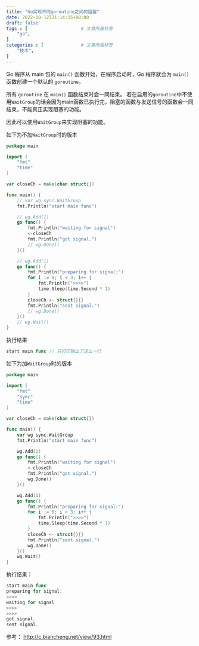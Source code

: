```yaml
---
title: "Go实现不同goroutine之间的阻塞"
date: 2022-10-12T21:14:15+08:00
draft: false
tags : [                    # 文章所属标签
    "go",
]
categories : [              # 文章所属标签
    "技术",
]
---
```





Go 程序从 main 包的 `main()` 函数开始，在程序启动时，Go 程序就会为 `main()` 函数创建一个默认的 `goroutine`。

所有 `goroutine` 在 `main()` 函数结束时会一同结束。
若在启用的`goroutine`中不使用`WaitGroup`的话会因为main函数已执行完，阻塞的函数与发送信号的函数会一同结束，不能真正实现阻塞的功能。

因此可以使用`WaitGroup`来实现阻塞的功能。

如下为不加`WaitGroup`时的版本

```go
package main

import (
	"fmt"
	"time"
)

var closeCh = make(chan struct{})

func main() {
	// var wg sync.WaitGroup
	fmt.Println("start main func")

	// wg.Add(1)
	go func() {
		fmt.Println("waiting for signal")
		<-closeCh
		fmt.Println("got signal.")
		// wg.Done()
	}()

	// wg.Add(1)
	go func() {
		fmt.Println("preparing for signal:")
		for i := 0; i < 3; i++ {
			fmt.Println(">>>>")
			time.Sleep(time.Second * 1)
		}
		closeCh <- struct{}{}
		fmt.Println("sent signal.")
		// wg.Done()
	}()
	// wg.Wait()
}
```

执行结果
```go
start main func // 只打印输出了这么一行
```

如下为加`WaitGroup`时的版本

```go
package main

import (
	"fmt"
	"sync"
	"time"
)

var closeCh = make(chan struct{})

func main() {
	var wg sync.WaitGroup
	fmt.Println("start main func")

	wg.Add(1)
	go func() {
		fmt.Println("waiting for signal")
		<-closeCh
		fmt.Println("got signal.")
		wg.Done()
	}()

	wg.Add(1)
	go func() {
		fmt.Println("preparing for signal:")
		for i := 0; i < 3; i++ {
			fmt.Println(">>>>")
			time.Sleep(time.Second * 1)
		}
		closeCh <- struct{}{}
		fmt.Println("sent signal.")
		wg.Done()
	}()
	wg.Wait()
}

```

执行结果：

```go
start main func
preparing for signal:
>>>>
waiting for signal
>>>>
>>>>
got signal.
sent signal.
```

参考：
http://c.biancheng.net/view/93.html

